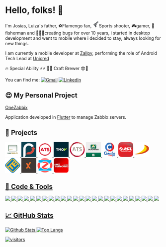 # Hello, folks! 👋

I'm Josias, Luiza's father, ⚽Flamengo fan, <img src="https://github.com/josias-soares/josias-soares/blob/main/img/pistol.png?raw=true" width="20">Sports shooter, 🎮gamer, 🎣fisherman and 👨🏽‍💻creating bugs for over 10 years, i started  in desktop development and went to mobile where i decided to stay, always looking for new things.

I am currently a mobile developer at [Zallpy](https://zallpy.com/), performing the role of Android Tech Lead at [Unicred](https://unicred.com.br/)


🔥 Special Ability ⚡⚡ 🍺😎  Craft Brewer 😎🍺


You can find me: [![Gmail](https://img.shields.io/badge/-Gmail-black?style=flat&logo=Gmail&logoColor=white)](mailto:josias.mota.soares@gmail.com) [![LinkedIn](https://img.shields.io/badge/-LinkedIn-black?style=flat&logo=Linkedin&logoColor=white)](https://www.linkedin.com/in/josias-mota-soares/)


## 😍 My Personal Project
[OneZabbix](https://play.google.com/store/apps/details?id=br.com.mahhaus.onezabbix&hl=en&gl=US)

Application developed in [Flutter](https://flutter.dev/) to manage Zabbix servers.


## 🔨 Projects
<a href="https://play.google.com/store/apps/details?id=br.com.unicredvisa&hl=en&gl=US"><img src="https://github.com/josias-soares/josias-soares/blob/main/img/unicred-visa.png?raw=true" width="48"> <a href="https://play.google.com/store/apps/details?id=br.com.sistemainfo.tip&hl=en&gl=US"><img src="https://github.com/josias-soares/josias-soares/blob/main/img/tipbank.png?raw=true" width="48"> <a href="https://play.google.com/store/apps/details?id=br.com.sistemainfo.mhwl&hl=en"><img src="https://github.com/josias-soares/josias-soares/blob/main/img/ats-conta-digital.png?raw=true" width="48"> <a href="https://play.google.com/store/apps/details?id=br.com.tmov.tmovapp.truckdriver&hl=en&gl=US"><img src="https://github.com/josias-soares/josias-soares/blob/main/img/tmov.png?raw=true" width="48"> <a href="https://play.google.com/store/apps/details?id=br.com.sistemainfo.ats.global&hl=en"><img src="https://github.com/josias-soares/josias-soares/blob/main/img/ats-tech.png?raw=true" width="48"> <a href="https://play.google.com/store/apps/details?id=br.com.sistemainfo.ouroverde.oncheck&hl=en&gl=US"><img src="https://github.com/josias-soares/josias-soares/blob/main/img/oncheck.png?raw=true" width="48"> <a href="https://play.google.com/store/apps/details?id=br.com.sistemainfo.ats.transpes&hl=en"><img src="https://github.com/josias-soares/josias-soares/blob/main/img/conecta-transp.png?raw=true" width="48"> <a href="https://play.google.com/store/apps/details?id=com.wlmsystems.jslmaps&hl=en"><img src="https://github.com/josias-soares/josias-soares/blob/main/img/jsl.png?raw=true" width="48"> <a href="https://play.google.com/store/apps/details?id=br.com.sistemainfo.ats.atsdellavolpe&hl=en"><img src="https://github.com/josias-soares/josias-soares/blob/main/img/della-vope.png?raw=true" width="48"> <a href="https://play.google.com/store/apps/details?id=br.com.sistemainfo.ats.excelsior&hl=en_IE&gl=US"><img src="https://github.com/josias-soares/josias-soares/blob/main/img/excelsior.png?raw=true" width="48"> <a href="https://play.google.com/store/apps/details?id=br.com.sistemainfo.extratta&hl=en"><img src="https://github.com/josias-soares/josias-soares/blob/main/img/extratta.png?raw=true" width="48"> <a href="https://play.google.com/store/apps/details?id=br.com.mahhaus.onezabbix&hl=en&gl=US"><img src="https://github.com/josias-soares/josias-soares/blob/main/img/onezabbix.png?raw=true" width="48"> <a href="https://play.google.com/store/apps/details?id=com.sistemamob.appac&hl=pt&gl=US"><img src="https://github.com/josias-soares/josias-soares/blob/main/img/amigo-caminhoneiro.png?raw=true" width="48">

  
## 🔧 Code & Tools
![](https://img.shields.io/badge/Code-Kotlin-informational?style=flat&logo=kotlin&color=2bbc8a) ![](https://img.shields.io/badge/Code-Dart-informational?style=flat&logo=Dart&logoColor=0075BA&color=2bbc8a)  ![](https://img.shields.io/badge/Code-CSharp-informational?style=flat&logo=csharp&color=2bbc8a) ![](https://img.shields.io/badge/Code-DataFlex-informational?style=flat&logo=c&color=2bbc8a) ![](https://img.shields.io/badge/Code-JavaScript-informational?style=flat&logo=javascript&color=2bbc8a)  ![](https://img.shields.io/badge/Library-Retrofit-informational?style=flat&logo=square&color=2bbc8a) ![](https://img.shields.io/badge/Library-Dagger-informational?style=flat&logo=google&color=2bbc8a) ![](https://img.shields.io/badge/Library-Hilt-informational?style=flat&logo=google&color=2bbc8a) ![](https://img.shields.io/badge/Library-Room-informational?style=flat&logo=google&color=2bbc8a) ![](https://img.shields.io/badge/Code-Java-informational?style=flat&logo=java&color=2bbc8a) ![](https://img.shields.io/badge/Library-RxJava-informational?style=flat&logo=rxjavat&color=2bbc8a) ![](https://img.shields.io/badge/Framework-Flutter-informational?style=flat&logo=flutter&logoColor=0075BA&color=2bbc8a) ![](https://img.shields.io/badge/Framework-SpringBoot-informational?style=flat&logo=spring&color=2bbc8a) ![](https://img.shields.io/badge/Framework-Firebase-informational?style=flat&logo=firebase&color=2bbc8a) ![](https://img.shields.io/badge/Editor-IntelliJ_IDEA-informational?style=flat&logo=intellij-idea&color=2bbc8a) ![](https://img.shields.io/badge/Editor-Android_Studio-informational?style=flat&logo=android-studio&color=2bbc8a) ![](https://img.shields.io/badge/Editor-VisualStudio-Code_informational?style=flat&logo=visual-studio-code&color=2bbc8a) ![](https://img.shields.io/badge/DB-PostgreSQL-informational?style=flat&logo=postgresql&color=2bbc8a) ![](https://img.shields.io/badge/DB-SQL_Server-informational?style=flat&logo=microsoft-sql-server&color=2bbc8a) ![](https://img.shields.io/badge/DB-SQLite-informational?style=flat&logo=sqlite&color=2bbc8a) ![](https://img.shields.io/badge/DB-RealmDB-informational?style=flat&logo=realm&color=2bbc8a) ![](https://img.shields.io/badge/DB-DB2-informational?style=flat&logo=ibm&color=2bbc8a) ![](https://img.shields.io/badge/DB-Oracle-informational?style=flat&logo=oracle&color=2bbc8a)
![](https://img.shields.io/badge/DB-MongoDB-informational?style=flat&logo=mongodb&color=2bbc8a) ![](https://img.shields.io/badge/DB-ObjectBox-informational?style=flat&logo=hackthebox&color=2bbc8a)


## &#x1f4c8; GitHub Stats
![Github Stats](https://github-readme-stats.vercel.app/api?username=josias-soares&show_icons=true&hide_border=true&count_private=true&include_all_commits=true&show_icons=true&theme=tokyonight)
![Top Langs](https://github-readme-stats.vercel.app/api/top-langs/?username=josias-soares&layout=compact&theme=tokyonight) 

  
![visitors](https://visitor-badge.glitch.me/badge?page_id=josias-soares)
